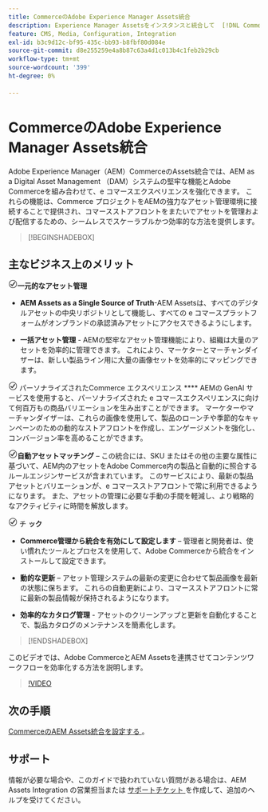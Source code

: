 ```yaml
---
title: CommerceのAdobe Experience Manager Assets統合
description: Experience Manager Assetsをインスタンスと統合して  [!DNL Commerce]  ストアで使用する無数のメディアアセットにアクセスする方法を説明します。
feature: CMS, Media, Configuration, Integration
exl-id: b3c9d12c-bf95-435c-bb93-b8fbf80d084e
source-git-commit: d8e255259e4a8b87c63a4d1c013b4c1feb2b29cb
workflow-type: tm+mt
source-wordcount: '399'
ht-degree: 0%

---
```


# CommerceのAdobe Experience Manager Assets統合

Adobe Experience Manager（AEM）CommerceのAssets統合では、AEM as a Digital Asset Management （DAM）システムの堅牢な機能とAdobe Commerceを組み合わせて、e コマースエクスペリエンスを強化できます。 これらの機能は、Commerce プロジェクトをAEMの強力なアセット管理環境に接続することで提供され、コマースストアフロントをまたいでアセットを管理および配信するための、シームレスでスケーラブルかつ効率的な方法を提供します。

>[!BEGINSHADEBOX]

## 主なビジネス上のメリット

![ チェック ](assets/icon-check.png)**一元的なアセット管理**

- **AEM Assets as a Single Source of Truth**-AEM Assetsは、すべてのデジタルアセットの中央リポジトリとして機能し、すべての e コマースプラットフォームがオンブランドの承認済みアセットにアクセスできるようにします。

- **一括アセット管理** - AEMの堅牢なアセット管理機能により、組織は大量のアセットを効率的に管理できます。 これにより、マーケターとマーチャンダイザーは、新しい製品ライン用に大量の画像セットを効率的にマッピングできます。

![ チェック ](assets/icon-check.png) パーソナライズされたCommerce エクスペリエンス **** AEMの GenAI サービスを使用すると、パーソナライズされた e コマースエクスペリエンスに向けて何百万もの商品バリエーションを生み出すことができます。 マーケターやマーチャンダイザーは、これらの画像を使用して、製品のローンチや季節的なキャンペーンのための動的なストアフロントを作成し、エンゲージメントを強化し、コンバージョン率を高めることができます。

![ チェック ](assets/icon-check.png)**自動アセットマッチング** – この統合には、SKU またはその他の主要な属性に基づいて、AEM内のアセットをAdobe Commerce内の製品と自動的に照合するルールエンジンサービスが含まれています。 このサービスにより、最新の製品アセットとバリエーションが、e コマースストアフロントで常に利用できるようになります。 また、アセットの管理に必要な手動の手間を軽減し、より戦略的なアクティビティに時間を解放します。

![ プロセス ](assets/icon-check.png) チ **ック**

- **Commerce管理から統合を有効にして設定します** – 管理者と開発者は、使い慣れたツールとプロセスを使用して、Adobe Commerceから統合をインストールして設定できます。

- **動的な更新** – アセット管理システムの最新の変更に合わせて製品画像を最新の状態に保ちます。 これらの自動更新により、コマースストアフロントに常に最新の製品情報が保持されるようになります。

- **効率的なカタログ管理** - アセットのクリーンアップと更新を自動化することで、製品カタログのメンテナンスを簡素化します。

>[!ENDSHADEBOX]

このビデオでは、Adobe CommerceとAEM Assetsを連携させてコンテンツワークフローを効率化する方法を説明します。

>[!VIDEO](https://video.tv.adobe.com/v/3447837)

## 次の手順

[CommerceのAEM Assets統合を設定する ](aem-assets-onboard.md)。

## サポート

情報が必要な場合や、このガイドで扱われていない質問がある場合は、AEM Assets Integration の営業担当または [ サポートチケット ](https://experienceleague.adobe.com/docs/commerce-knowledge-base/kb/help-center-guide/magento-help-center-user-guide.html#submit-ticket) を作成して、追加のヘルプを受けてください。
